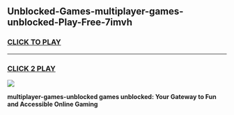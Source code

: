 
## Unblocked-Games-multiplayer-games-unblocked-Play-Free-7imvh
<h3>
<a href="https://premium76.site?title=multiplayer-games-unblocked&ref=10A">CLICK TO PLAY</a></h3>
<hr>

<h3>
<a href="https://premium76.site?title=multiplayer-games-unblocked&ref=10A">CLICK 2 PLAY</a>
  
</h3>

<a href="https://premium76.site?title=multiplayer-games-unblocked&ref=10A"><img src="https://clearcache.store/games.png"></a>


**multiplayer-games-unblocked games unblocked: Your Gateway to Fun and Accessible Online Gaming**

